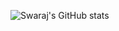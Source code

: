 ![Swaraj's GitHub stats](https://github-readme-stats.vercel.app/api?username=swaraj9&show_icons=true&theme=midnight_purple)
